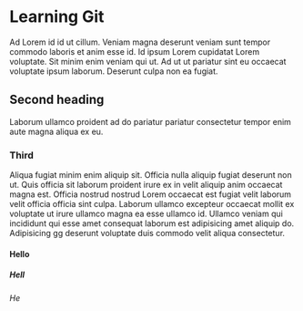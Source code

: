 # Learning Git

Ad Lorem id id ut cillum. Veniam magna deserunt veniam sunt tempor commodo laboris et anim esse id. Id ipsum Lorem cupidatat Lorem voluptate. Sit minim enim veniam qui ut. Ad ut ut pariatur sint eu occaecat voluptate ipsum laborum. Deserunt culpa non ea fugiat.

## Second heading

Laborum ullamco proident ad do pariatur pariatur consectetur tempor enim aute magna aliqua ex eu.

### Third

Aliqua fugiat minim enim aliquip sit. Officia nulla aliquip fugiat deserunt non ut. Quis officia sit laborum proident irure ex in velit aliquip anim occaecat magna est. Officia nostrud nostrud Lorem occaecat est fugiat velit laborum velit officia officia sint culpa. Laborum ullamco excepteur occaecat mollit ex voluptate ut irure ullamco magna ea esse ullamco id. Ullamco veniam qui incididunt qui esse amet consequat laborum est adipisicing amet aliquip do. Adipisicing gg deserunt voluptate duis commodo velit aliqua consectetur.


#### Hello
##### Hell
###### He

